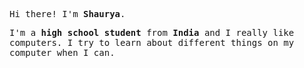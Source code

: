 <p><samp>Hi there! I'm <b>Shaurya</b>.</samp></p>
<p><samp>I'm a <b> high school student </b> from <b>India</b> and I really like computers. I try to learn about different things on my computer when I can.</samp></p>


